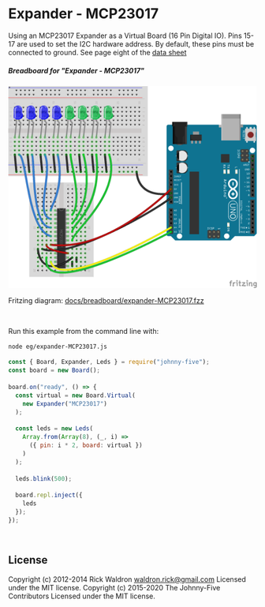 <!--remove-start-->

# Expander - MCP23017

<!--remove-end-->


Using an MCP23017 Expander as a Virtual Board (16 Pin Digital IO). Pins 15-17 are used to set the I2C hardware address. By default, these pins must be connected to ground. See page eight of the [data sheet](http://ww1.microchip.com/downloads/en/DeviceDoc/21952b.pdf)





##### Breadboard for "Expander - MCP23017"



![docs/breadboard/expander-MCP23017.png](breadboard/expander-MCP23017.png)<br>

Fritzing diagram: [docs/breadboard/expander-MCP23017.fzz](breadboard/expander-MCP23017.fzz)

&nbsp;




Run this example from the command line with:
```bash
node eg/expander-MCP23017.js
```


```javascript
const { Board, Expander, Leds } = require("johnny-five");
const board = new Board();

board.on("ready", () => {
  const virtual = new Board.Virtual(
    new Expander("MCP23017")
  );

  const leds = new Leds(
    Array.from(Array(8), (_, i) =>
      ({ pin: i * 2, board: virtual })
    )
  );

  leds.blink(500);

  board.repl.inject({
    leds
  });
});

```








&nbsp;

<!--remove-start-->

## License
Copyright (c) 2012-2014 Rick Waldron <waldron.rick@gmail.com>
Licensed under the MIT license.
Copyright (c) 2015-2020 The Johnny-Five Contributors
Licensed under the MIT license.

<!--remove-end-->
